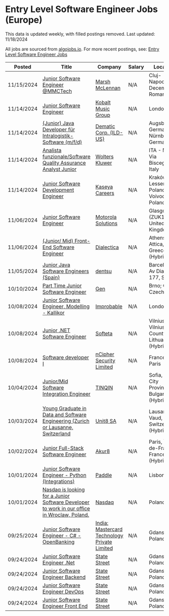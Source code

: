 # Entry Level Software Engineer Jobs (Europe)

This data is updated weekly, with filled postings removed. Last updated: 11/18/2024

All jobs are sourced from [algojobs.io](https://algojobs.io/). For more recent postings, see: [Entry Level Software Engineer Jobs](https://algojobs.io/new-grad-swe)

| Posted | Title | Company | Salary | Location |
| --- | --- | --- | --- | --- |
| 11/15/2024 | [Junior Software Engineer @MMCTech](https://algojobs.io/jobs/2216409) | [Marsh McLennan](https://algojobs.io/company/mmc/) | N/A | Cluj-Napoca - Decembrie, Romania |
| 11/14/2024 | [Junior Software Engineer](https://algojobs.io/jobs/2202584) | [Kobalt Music Group](https://algojobs.io/company/kobaltmusicgroup/) | N/A | London |
| 11/14/2024 | [(Junior) Java Developer für Intralogistik-Software (m/f/d)](https://algojobs.io/jobs/2206588) | [Dematic Corp. (ILD-US)](https://algojobs.io/company/kiongroup/) | N/A | Augsburg, Germany / Nürnberg, Germany |
| 11/14/2024 | [Analista funzionale/Software Quality Assurance Analyst Junior](https://algojobs.io/jobs/2207682) | [Wolters Kluwer](https://algojobs.io/company/wk/) | N/A | ITA - Milan, Via Bisceglie, Italy |
| 11/14/2024 | [Junior Software Development Engineer](https://algojobs.io/jobs/2193217) | [Kaseya Careers](https://algojobs.io/company/kaseya/) | N/A | Kraków, Lesser Poland Voivodeship, Poland |
| 11/06/2024 | [Junior Software Engineer](https://algojobs.io/jobs/2152207) | [Motorola Solutions](https://algojobs.io/company/motorolasolutions/) | N/A | Glasgow, UK (ZUK118), United Kingdom |
| 11/06/2024 | [(Junior/ Mid) Front-End Software Engineer](https://algojobs.io/jobs/2146577) | [Dialectica](https://algojobs.io/company/dialectica-global/) | N/A | Athens, Attica, Greece (Hybrid) |
| 11/05/2024 | [Junior Java Software Engineers (Spain)](https://algojobs.io/jobs/2144492) | [dentsu](https://algojobs.io/company/dentsuaegis/) | N/A | Barcelona - Av Diagonal 177, Spain |
| 10/10/2024 | [Part Time Junior Software Engineer](https://algojobs.io/jobs/1974738) | [Gen](https://algojobs.io/company/gen/) | N/A | Brno; Czech, Czechia |
| 10/08/2024 | [Junior Software Engineer, Modelling - Kallikor](https://algojobs.io/jobs/1954636) | [Improbable](https://algojobs.io/company/improbable/) | N/A | London |
| 10/08/2024 | [Junior .NET Software Engineer](https://algojobs.io/jobs/1950701) | [Softeta](https://algojobs.io/company/softeta/) | N/A | Vilnius, Vilnius County, Lithuania (Hybrid) |
| 10/08/2024 | [Software developer I](https://algojobs.io/jobs/1957947) | [nCipher Security Limited](https://algojobs.io/company/entrust/) | N/A | France - Paris |
| 10/04/2024 | [Junior/Mid Software Integration Engineer](https://algojobs.io/jobs/1922592) | [TINQIN](https://algojobs.io/company/tinqin/) | N/A | Sofia, Sofia City Province, Bulgaria (Hybrid) |
| 10/03/2024 | [Young Graduate in Data and Software Engineering (Zurich or Lausanne, Switzerland](https://algojobs.io/jobs/1912900) | [Unit8 SA](https://algojobs.io/company/unit8/) | N/A | Lausanne, Vaud, Switzerland (Hybrid) |
| 10/02/2024 | [Junior Full-Stack Software Engineer](https://algojobs.io/jobs/1903392) | [Akur8](https://algojobs.io/company/akur8/) | N/A | Paris, Île-de-France, France (Hybrid) |
| 10/01/2024 | [Junior Software Engineer - Python (Integrations)](https://algojobs.io/jobs/1897757) | [Paddle](https://algojobs.io/company/paddle/) | N/A | Lisbon |
| 10/01/2024 | [Nasdaq is looking for a Junior Software Developer to work in our office in Wroclaw, Poland.](https://algojobs.io/jobs/1898474) | [Nasdaq](https://algojobs.io/company/nasdaq/) | N/A | Poland |
| 09/25/2024 | [Junior Software Engineer - C# - OpenBanking](https://algojobs.io/jobs/1862000) | [India: Mastercard Technology Private Limited](https://algojobs.io/company/mastercard/) | N/A | Gdansk, Poland (Aiia) |
| 09/24/2024 | [Junior Software Engineer .Net](https://algojobs.io/jobs/1852576) | [State Street](https://algojobs.io/company/statestreet/) | N/A | Gdansk, Poland |
| 09/24/2024 | [Junior Software Engineer Backend](https://algojobs.io/jobs/1852578) | [State Street](https://algojobs.io/company/statestreet/) | N/A | Gdansk, Poland |
| 09/24/2024 | [Junior Software Engineer DevOps](https://algojobs.io/jobs/1852582) | [State Street](https://algojobs.io/company/statestreet/) | N/A | Gdansk, Poland |
| 09/24/2024 | [Junior Software Engineer Front End](https://algojobs.io/jobs/1852583) | [State Street](https://algojobs.io/company/statestreet/) | N/A | Gdansk, Poland |